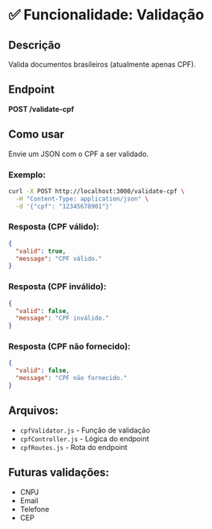 # ✅ Funcionalidade: Validação

## Descrição
Valida documentos brasileiros (atualmente apenas CPF).

## Endpoint
**POST /validate-cpf**

## Como usar
Envie um JSON com o CPF a ser validado.

### Exemplo:
```bash
curl -X POST http://localhost:3000/validate-cpf \
  -H "Content-Type: application/json" \
  -d '{"cpf": "12345678901"}'
```

### Resposta (CPF válido):
```json
{
  "valid": true,
  "message": "CPF válido."
}
```

### Resposta (CPF inválido):
```json
{
  "valid": false,
  "message": "CPF inválido."
}
```

### Resposta (CPF não fornecido):
```json
{
  "valid": false,
  "message": "CPF não fornecido."
}
```

## Arquivos:
- `cpfValidator.js` - Função de validação
- `cpfController.js` - Lógica do endpoint
- `cpfRoutes.js` - Rota do endpoint

## Futuras validações:
- CNPJ
- Email
- Telefone
- CEP
